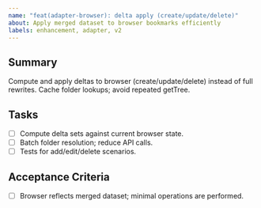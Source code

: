 ```yaml
---
name: "feat(adapter-browser): delta apply (create/update/delete)"
about: Apply merged dataset to browser bookmarks efficiently
labels: enhancement, adapter, v2
---
```


## Summary
Compute and apply deltas to browser (create/update/delete) instead of full rewrites. Cache folder lookups; avoid repeated getTree.

## Tasks
- [ ] Compute delta sets against current browser state.
- [ ] Batch folder resolution; reduce API calls.
- [ ] Tests for add/edit/delete scenarios.

## Acceptance Criteria
- [ ] Browser reflects merged dataset; minimal operations are performed.

